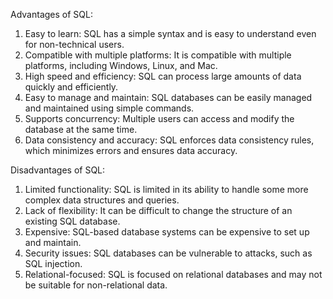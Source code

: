 Advantages of SQL:
1. Easy to learn: SQL has a simple syntax and is easy to understand even for non-technical users.
2. Compatible with multiple platforms: It is compatible with multiple platforms, including Windows, Linux, and Mac.
3. High speed and efficiency: SQL can process large amounts of data quickly and efficiently.
4. Easy to manage and maintain: SQL databases can be easily managed and maintained using simple commands.
5. Supports concurrency: Multiple users can access and modify the database at the same time.
6. Data consistency and accuracy: SQL enforces data consistency rules, which minimizes errors and ensures data accuracy.

Disadvantages of SQL:
1. Limited functionality: SQL is limited in its ability to handle some more complex data structures and queries.
2. Lack of flexibility: It can be difficult to change the structure of an existing SQL database.
3. Expensive: SQL-based database systems can be expensive to set up and maintain.
4. Security issues: SQL databases can be vulnerable to attacks, such as SQL injection.
5. Relational-focused: SQL is focused on relational databases and may not be suitable for non-relational data.
